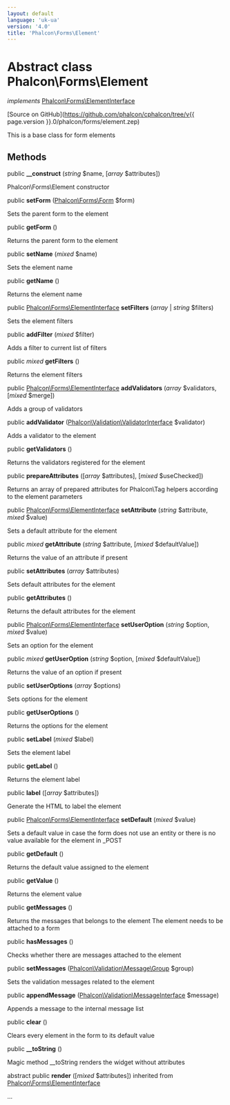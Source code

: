 ```yaml
---
layout: default
language: 'uk-ua'
version: '4.0'
title: 'Phalcon\Forms\Element'
---
```

# Abstract class **Phalcon\Forms\Element**

*implements* [Phalcon\Forms\ElementInterface](Phalcon_Forms_ElementInterface)

[Source on GitHub](https://github.com/phalcon/cphalcon/tree/v{{ page.version }}.0/phalcon/forms/element.zep)

This is a base class for form elements

## Methods

public **__construct** (*string* $name, [*array* $attributes])

Phalcon\Forms\Element constructor

public **setForm** ([Phalcon\Forms\Form](Phalcon_Forms_Form) $form)

Sets the parent form to the element

public **getForm** ()

Returns the parent form to the element

public **setName** (*mixed* $name)

Sets the element name

public **getName** ()

Returns the element name

public [Phalcon\Forms\ElementInterface](Phalcon_Forms_ElementInterface) **setFilters** (*array* | *string* $filters)

Sets the element filters

public **addFilter** (*mixed* $filter)

Adds a filter to current list of filters

public *mixed* **getFilters** ()

Returns the element filters

public [Phalcon\Forms\ElementInterface](Phalcon_Forms_ElementInterface) **addValidators** (*array* $validators, [*mixed* $merge])

Adds a group of validators

public **addValidator** ([Phalcon\Validation\ValidatorInterface](Phalcon_Validation_ValidatorInterface) $validator)

Adds a validator to the element

public **getValidators** ()

Returns the validators registered for the element

public **prepareAttributes** ([*array* $attributes], [*mixed* $useChecked])

Returns an array of prepared attributes for Phalcon\Tag helpers according to the element parameters

public [Phalcon\Forms\ElementInterface](Phalcon_Forms_ElementInterface) **setAttribute** (*string* $attribute, *mixed* $value)

Sets a default attribute for the element

public *mixed* **getAttribute** (*string* $attribute, [*mixed* $defaultValue])

Returns the value of an attribute if present

public **setAttributes** (*array* $attributes)

Sets default attributes for the element

public **getAttributes** ()

Returns the default attributes for the element

public [Phalcon\Forms\ElementInterface](Phalcon_Forms_ElementInterface) **setUserOption** (*string* $option, *mixed* $value)

Sets an option for the element

public *mixed* **getUserOption** (*string* $option, [*mixed* $defaultValue])

Returns the value of an option if present

public **setUserOptions** (*array* $options)

Sets options for the element

public **getUserOptions** ()

Returns the options for the element

public **setLabel** (*mixed* $label)

Sets the element label

public **getLabel** ()

Returns the element label

public **label** ([*array* $attributes])

Generate the HTML to label the element

public [Phalcon\Forms\ElementInterface](Phalcon_Forms_ElementInterface) **setDefault** (*mixed* $value)

Sets a default value in case the form does not use an entity or there is no value available for the element in _POST

public **getDefault** ()

Returns the default value assigned to the element

public **getValue** ()

Returns the element value

public **getMessages** ()

Returns the messages that belongs to the element The element needs to be attached to a form

public **hasMessages** ()

Checks whether there are messages attached to the element

public **setMessages** ([Phalcon\Validation\Message\Group](Phalcon_Validation_Message_Group) $group)

Sets the validation messages related to the element

public **appendMessage** ([Phalcon\Validation\MessageInterface](Phalcon_Validation_MessageInterface) $message)

Appends a message to the internal message list

public **clear** ()

Clears every element in the form to its default value

public **__toString** ()

Magic method __toString renders the widget without attributes

abstract public **render** ([*mixed* $attributes]) inherited from [Phalcon\Forms\ElementInterface](Phalcon_Forms_ElementInterface)

...